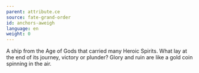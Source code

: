 ```yaml
---
parent: attribute.ce
source: fate-grand-order
id: anchors-aweigh
language: en
weight: 0
---
```


A ship from the Age of Gods that carried many Heroic Spirits.
What lay at the end of its journey, victory or plunder?
Glory and ruin are like a gold coin spinning in the air.
